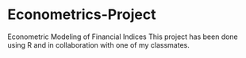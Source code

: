 # Econometrics-Project
Econometric Modeling of Financial Indices
This project has been done using R and in collaboration with one of my classmates. 
